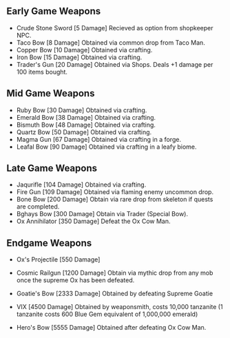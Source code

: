 ## Early Game Weapons
- Crude Stone Sword [5 Damage] Recieved as option from shopkeeper NPC.
- Taco Bow [8 Damage] Obtained via common drop from Taco Man.
- Copper Bow [10 Damage] Obtained via crafting.
- Iron Bow [15 Damage] Obtained via crafting.
- Trader's Gun [20 Damage] Obtained via Shops. Deals +1 damage per 100 items bought.
## Mid Game Weapons
- Ruby Bow [30 Damage] Obtained via crafting.
- Emerald Bow [38 Damage] Obtained via crafting.
- Bismuth Bow [48 Damage] Obtained via crafting.
- Quartz Bow [50 Damage] Obtained via crafting.
- Magma Gun [67 Damage] Obtained via crafting in a forge.
- Leafal Bow [90 Damage] Obtained via crafting in a leafy biome.
## Late Game Weapons
- Jaqurifle [104 Damage] Obtained via crafting.
- Fire Gun [109 Damage] Obtained via flaming enemy uncommon drop.
- Bone Bow [200 Damage] Obtain via rare drop from skeleton if quests are completed.
- Bghays Bow [300 Damage] Obtain via Trader (Special Bow).
- Ox Annihilator [350 Damage] Defeat the Ox Cow Man.
## Endgame Weapons
- Ox's Projectile [550 Damage]
- Cosmic Railgun [1200 Damage] Obtain via mythic drop from any mob once the supreme Ox has been defeated.
- Goatie's Bow [2333 Damage] Obtained by defeating Supreme Goatie
- VIX [4500 Damage] Obtained by weaponsmith, costs 10,000 tanzanite (1 tanzanite costs 600 Blue Gem equivalent of 1,000,000 emerald)

- Hero's Bow [5555 Damage] Obtained after defeating Ox Cow Man.
